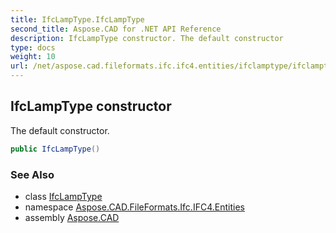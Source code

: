 ```yaml
---
title: IfcLampType.IfcLampType
second_title: Aspose.CAD for .NET API Reference
description: IfcLampType constructor. The default constructor
type: docs
weight: 10
url: /net/aspose.cad.fileformats.ifc.ifc4.entities/ifclamptype/ifclamptype/
---
```

## IfcLampType constructor

The default constructor.

```csharp
public IfcLampType()
```

### See Also

* class [IfcLampType](../)
* namespace [Aspose.CAD.FileFormats.Ifc.IFC4.Entities](../../ifclamptype/)
* assembly [Aspose.CAD](../../../)


